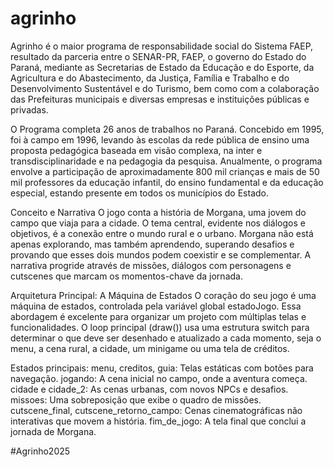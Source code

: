 # agrinho
Agrinho é o maior programa de responsabilidade social do Sistema FAEP, resultado da parceria entre o SENAR-PR, FAEP, o governo do Estado do Paraná, mediante as Secretarias de Estado da Educação e do Esporte, da Agricultura e do Abastecimento, da Justiça, Família e Trabalho e do Desenvolvimento Sustentável e do Turismo, bem como com a colaboração das Prefeituras municipais e diversas empresas e instituições públicas e privadas.

O Programa completa 26 anos de trabalhos no Paraná. Concebido em 1995, foi à campo em 1996, levando às escolas da rede pública de ensino uma proposta pedagógica baseada em visão complexa, na inter e transdisciplinaridade e na pedagogia da pesquisa. Anualmente, o programa envolve a participação de aproximadamente 800 mil crianças e mais de 50 mil professores da educação infantil, do ensino fundamental e da educação especial, estando presente em todos os municípios do Estado.

Conceito e Narrativa
O jogo conta a história de Morgana, uma jovem do campo que viaja para a cidade. O tema central, evidente nos diálogos e objetivos, é a conexão entre o mundo rural e o urbano. Morgana não está apenas explorando, mas também aprendendo, superando desafios e provando que esses dois mundos podem coexistir e se complementar. A narrativa progride através de missões, diálogos com personagens e cutscenes que marcam os momentos-chave da jornada.

Arquitetura Principal: A Máquina de Estados
O coração do seu jogo é uma máquina de estados, controlada pela variável global estadoJogo. Essa abordagem é excelente para organizar um projeto com múltiplas telas e funcionalidades. O loop principal (draw()) usa uma estrutura switch para determinar o que deve ser desenhado e atualizado a cada momento, seja o menu, a cena rural, a cidade, um minigame ou uma tela de créditos.

Estados principais:
menu, creditos, guia: Telas estáticas com botões para navegação.
jogando: A cena inicial no campo, onde a aventura começa.
cidade e cidade_2: As cenas urbanas, com novos NPCs e desafios.
missoes: Uma sobreposição que exibe o quadro de missões.
cutscene_final, cutscene_retorno_campo: Cenas cinematográficas não interativas que movem a história.
fim_de_jogo: A tela final que conclui a jornada de Morgana.

#Agrinho2025
